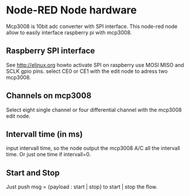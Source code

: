 # Node-RED Node hardware

Mcp3008 is 10bit adc converter with SPI interface. This node-red node allow to easily interface raspberry pi with mcp3008.

## Raspberry SPI interface

See http://elinux.org howto activate SPI on raspberry
use MOSI MISO and SCLK gpio pins.
select CE0 or CE1 with the edit node to adress two mcp3008.

## Channels on mcp3008

Select eight single channel or four differential channel with the mcp3008 edit node.

## Intervall time (in ms)
input intervall time, so the node output the mcp3008 A/C all the intervall time.
Or just one time if intervall=0.

## Start and Stop

Just push msg = {payload : start | stop} to start | stop the flow.
